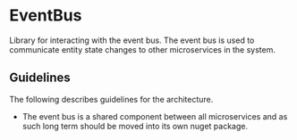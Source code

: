 # EventBus
Library for interacting with the event bus.  The event bus is used to communicate entity state changes to other microservices in the system.

## Guidelines
The following describes guidelines for the architecture.

* The event bus is a shared component between all microservices and as such long term should be moved into its own nuget package.
